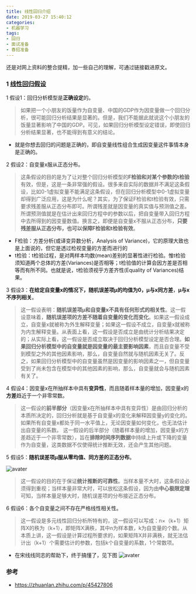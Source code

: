 ```yaml
---
title: 线性回归介绍
date: 2019-03-27 15:40:12
categories: 
- 机器学习
tags:
- 回归
- 面试准备
- 春招准备 
---
```

还是对网上资料的整合提精，加一些自己的理解，可通过链接戳进原文。
<!--more-->

### 1 [线性回归假设](https://zhuanlan.zhihu.com/p/45427806)

1 假设1：回归分析模型是**正确设定**的。
    
> 如果把一个小朋友的饭量作为自变量、中国的GDP作为因变量做一个回归分析，很可能回归分析结果是显著的。但是，我们不能据此就说这个小朋友的饭量显著影响了中国的GDP。可见，如果回归分析模型设定错误，即使回归分析结果显著，也不能得到有意义的结论。

- 就是你想去回归的问题是正确的，即自变量线性组合生成因变量这件事情本身是正确的。

2 假设2：自变量x服从正态分布。

> 这条假设的目的是为了让对整个回归分析模型的**F检验和对某个参数的t检验**有效，但是，这是一条非常强的假设。很多来自实际的数据并不满足这条假设，比如0-1虚拟变量不能满足这条假设，但在回归分析模型中0-1虚拟变量却得到广泛应用，这是为什么呢？其实，为了保证F检验和t检验有效，只需要求残差服从正态分布即可。所谓残差就是因变量的真实值与预测值之差。所谓预测值就是在估计出来回归方程中的参数以后，把自变量带入回归方程中去所得到的因变量数值。换言之，即便是自变量x不服从正态分布，**只要残差服从正态分布，也可以保障F检验和t检验有效**。

- F检验：方差分析(或译变异数分析，Analysis of  Variance)，它的原理大致也是上面说的，但它是透过检视变量的方差而进行的
- t检验：t检验过程，是对两样本均数(mean)差别的显著性进行检验。惟t检验须知道两个总体的方差(Variances)是否相等；t检验值的计算会因方差是否相等而有所不同。也就是说，t检验须视乎方差齐性(Equality of Variances)结果。

3 假设3：**在给定自变量x的情况下，随机误差项μ的均值为0，μ与x同方差**，**μ与x不序列相关**。

> 这一假设表明：**随机误差项μ和自变量x不具有任何形式的相关性**。这一假设意味着，**随机误差项的方差不随着自变量的变化而变化**。如果这一假设成立，自变量x就被称为外生解释变量；如果这一假设不成立，自变量x就被称为内生解释变量。从表面上看，这一假设是否成立是由统计分析结果决定的；从实际上看，这一假设是否成立取决于回归分析模型设定是否合理。**如果回归分析模型中的自变量就是因变量的最主要影响因素**，而且自变量不受到模型之外的其他因素影响，那么，自变量自然就与随机因素无关了。反之，如果回归分析模型中的自变量虽然是因变量的影响因素之一，但自变量受到了尚未包含在模型中的其他因素的影响，那么，自变量就会与随机因素有关了。

4 假设4：因变量x在所抽样本中具有**变异性**，而且随着样本量的增加，因变量x的**方差**趋近于一个非零常数。

> 这一假设的**前半部分**（因变量x在所抽样本中具有变异性）是由回归分析的本质所决定的，回归分析就是基于自变量x的变化来解释因变量y的变化的。如果所有自变量x都处于同一水平值上，无论因变量如何变化，也无法估计出自变量的系数。
> 这一假设的后半部分（随着样本量的增加，因变量x的方差趋近于一个非零常数），旨在**排除时间序列数据**中持续上升或下降的变量作为自变量，这类数据不仅使得统计推断无效，还会产生其他问题。

5 假设5：**随机误差项μ服从零均值、同方差的正态分布**。

![avater](1.png)

> 这一假设的目的在于保证**统计推断的可靠性**。当样本量不大时，这条假设必须得到重视；当样本量非常大时，可以放松这条假设，因为由**中心极限定理**可知，当样本量足够大时，随机误差项的分布接近正态分布。

6 假设6：各个自变量之间不存在严格线性相关性。
> 这一假设是多元线性回归分析所特有的，这一假设可以写成：n×（k+1）矩阵X的秩为（k+1），即矩阵X满秩，其中n为样本数，k为自变量的个数。从本质上讲，这一假设是计算过程所要求的，如果矩阵X并非满秩，就无法估计出（k+1）个需要估计的参数，包括k个自变量的系数，1个常数项。

- 在宋线线同志的帮助下，终于搞懂了，见下图
![avater](2.jpg)


### 参考
- https://zhuanlan.zhihu.com/p/45427806
